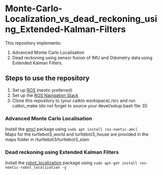 # Monte-Carlo-Localization_vs_dead_reckoning_using_Extended-Kalman-Filters

This repository implements:
1) Advanced Monte Carlo Localisation 
2) Dead reckoning using sensor fusion of IMU and Odometry data using Extended Kalman Filters.

## Steps to use the repository

1) Set up [ROS](http://wiki.ros.org/noetic/Installation/Ubuntu) (neotic preferred)
2) Set up the [ROS Navigation Stack](http://wiki.ros.org/navigation)
3) Clone this repository to (your catkin workspace)./src and run catkin_make (do not forget to source your devel/setup.bash file :D)


### Advanced Monte Carlo Localisation 
  
  Install the [amcl](http://wiki.ros.org/amcl) package using ```sudo apt install ros-noetic-amcl```  
  Maps for the turtlebot3_world and turtlebot3_house are provided in the maps folder in /turtlebot3/turtlebot3_slam
  
### Dead reckoning using Extended Kalman Filters 

  Install the [robot_localization]() package using  ```sudo apt-get install ros-neotic-robot_localization -y```

